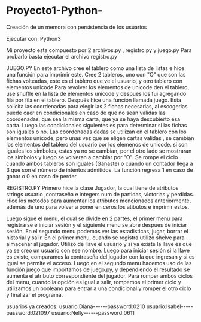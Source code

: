 # Proyecto1-Python-
Creación de un memora con persistencia de los usuarios

Ejecutar con:
Python3

Mi proyecto esta compuesto por 2 archivos.py , registro.py y juego.py
Para probarlo basta ejecutar el archivo registro.py


JUEGO.PY
En este archivo cree  el tablero como una lista de listas e hice una
función para imprimir este.
Cree 2 tableros, uno con "O" que son las fichas volteadas, este es el 
tablero que ve el usuario, y otro tablero con elementos unicode
Para revolver los elementos de unicode den el tablero, use shuffle en la
lista de elementos unicode y despues los fui agregando fila por fila en el
tablero.
Después hice una función llamada juego.
Esta solicita las coordenadas para elegir las 2 fichas necesarias,
al escogerlas puede caer en condicionales en caso de que no sean validas 
las coordenadas, que sea la misma carta, que ya se haya descubierto esa
carta. Luego las condicionales siguientes es para determinar si las fichas 
son iguales o no. Las coordenadas dadas se utilizan en el tablero con los
elementos unicode, pero unas vez que se eligen cartas validas , se cambian 
los elementos del tablero del usuario por los elemenos de unicode.
si son iguales los simbolos, estas ya no se cambian, por el otro lado
se mostraran los simbolos y luego se volveran a cambiar por "O".
Se rompe el ciclo cuando ambos tableros son iguales (Ganaste) o cuando un 
contador llega a 3 que son el número de intentos admitidos.
La función regresa 1 en caso de ganar o 0 en caso de perder

REGISTRO.PY
Primero hice la clase Jugador, la cual tiene de atributos strings usuario
,contraseña e integers num de partidas, victorias y perdidas.
Hice los metodos para aumentar los atributos mencionados anteriormente,
además de uno para volver a poner en ceros los atibutos e imprimir estos.

Luego sigue el menu, el cual se divide en 2 partes, el primer menu para 
registrarse e iniciar sesión y el siguiente menu se abre despues de 
iniciar sesión. En el segundo menu podemos ver las estadisticas, jugar,
borrar el historial y salir.
En el primer menu, cuando se registra utilizo shelve para almacenar al 
jugador. Utilizo de llave el usuario y si ya existe la llave es que ya se
creo un usuario con ese nombre.
Luego para iniciar sesión si la llave es existe, comparamos la contraseña 
del jugador con la que ingresan y si es igual se permite el acceso.
Luego en el segundo menu hacemos uso de las función juego que importamos
de juego.py, y dependiendo el resultado se aumenta el atributo correspondiente
del jugador. 
Para romper ambos ciclos del menu, cuando la opción es igual a salir, 
rompemos el primer ciclo y utilizamos un booleano para entrar a una condicional
y romper el otro ciclo y finalizar el programa.



usuarios ya creados:
usuario:Diana------password:0210
usuario:Isabel-----password:021097
usuario:Nelly------password:0611
